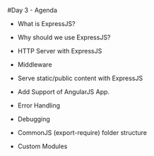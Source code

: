 #Day 3 - Agenda

* What is ExpressJS?
* Why should we use ExpressJS?
* HTTP Server with ExpressJS
* Middleware
* Serve static/public content with ExpressJS
* Add Support of AngularJS App.

* Error Handling
* Debugging
* CommonJS (export-require) folder structure
* Custom Modules
